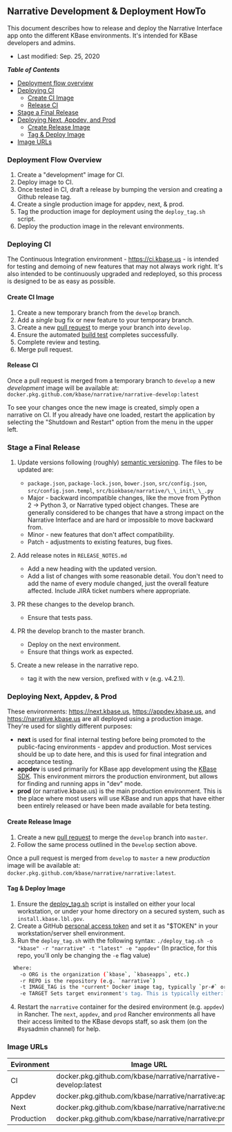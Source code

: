 ## Narrative Development & Deployment HowTo

This document describes how to release and deploy the Narrative Interface app onto the different KBase environments. It's intended for KBase developers and admins.

- Last modified: Sep. 25, 2020

**_Table of Contents_**

-   [Deployment flow overview](#deployment-flow-overview)
-   [Deploying CI](#deploying-ci)
    -   [Create CI Image](#create-ci-image)
    -   [Release CI](#release-ci)
-   [Stage a Final Release](#stage-a-final-release)
-   [Deploying Next, Appdev, and Prod](#deploying-next,-appdev-&-prod)
    -   [Create Release Image](#create-release-image)
    -   [Tag & Deploy Image](#tag-&-deploy-image)
-   [Image URLs](#image-urls)

### Deployment Flow Overview

1.  Create a "development" image for CI.
2.  Deploy image to CI.
3.  Once tested in CI, draft a release by bumping the version and creating a Github release tag.
4.  Create a single production image for appdev, next, & prod.
5.  Tag the production image for deployment using the `deploy_tag.sh` script.
6.  Deploy the production image in the relevant environments.

### Deploying CI

The Continuous Integration environment - <https://ci.kbase.us> - is intended for testing and demoing of new features that may not always work right. It's also intended to be continuously upgraded and redeployed, so this process is designed to be as easy as possible.

#### Create CI Image

1.  Create a new temporary branch from the `develop` branch.
2.  Add a _single_ bug fix or new feature to your temporary branch.
3.  Create a new [pull request](https://github.com/kbase/narrative/compare) to merge your branch into `develop`.
4.  Ensure the automated [build test](https://github.com/kbase/narrative/actions?query=workflow%3A%22Build+Test+Image%22) completes successfully.
5.  Complete review and testing.
6.  Merge pull request.

#### Release CI

Once a pull request is merged from a temporary branch to `develop` a new _development_ image will be available at:
`docker.pkg.github.com/kbase/narrative/narrative-develop:latest`

To see your changes once the new image is created, simply open a narrative on CI. If you already have one loaded, restart the application by selecting the "Shutdown and Restart" option from the menu in the upper left.

### Stage a Final Release

1.  Update versions following (roughly) [semantic versioning](https://semver.org). The files to be updated are:
    -   `package.json`, `package-lock.json`, `bower.json`, `src/config.json`, `src/config.json.templ`, `src/biokbase/narrative/\_\_init\_\_.py`
    -   Major - backward incompatible changes, like the move from Python 2 -> Python 3, or Narrative typed object changes. These are generally considered to be changes that have a strong impact on the Narrative Interface and are hard or impossible to move backward from.
    -   Minor - new features that don't affect compatibility.
    -   Patch - adjustments to existing features, bug fixes.  

2.  Add release notes in `RELEASE_NOTES.md`
    -   Add a new heading with the updated version.
    -   Add a list of changes with some reasonable detail. You don't need to add the name of every module changed, just the overall feature affected. Include JIRA ticket numbers where appropriate.

3.  PR these changes to the develop branch.
    -   Ensure that tests pass.

4.  PR the develop branch to the master branch.
    -   Deploy on the next environment.
    -   Ensure that things work as expected.

5.  Create a new release in the narrative repo.
    -   tag it with the new version, prefixed with v (e.g. v4.2.1).

### Deploying Next, Appdev, & Prod

These environments: <https://next.kbase.us>, <https://appdev.kbase.us>, and <https://narrative.kbase.us> are all deployed using a production image. They're used for slightly different purposes:

-   **next** is used for final internal testing before being promoted to the public-facing environments - appdev and production. Most services should be up to date here, and this is used for final integration and acceptance testing.
-   **appdev** is used primarily for KBase app development using the [KBase SDK](https://kbase.github.io/kb_sdk_docs/). This environment mirrors the production environment, but allows for finding and running apps in "dev" mode.
-   **prod** (or narrative.kbase.us) is the main production environment. This is the place where most users will use KBase and run apps that have either been entirely released or have been made available for beta testing.

#### Create Release Image

1.  Create a new [pull request](https://github.com/kbase/narrative/compare) to merge the `develop` branch into `master`.
2.  Follow the same process outlined in the `Develop` section above.

Once a pull request is merged from `develop` to `master` a new _production_ image will be available at:
`docker.pkg.github.com/kbase/narrative/narrative:latest`.

#### Tag & Deploy Image

1.  Ensure the [deploy_tag.sh](https://github.com/kbase/narrative-traefiker/blob/develop/.github/workflows/scripts/deploy_tag.sh) script is installed on either your local workstation, or under your home directory on a secured system, such as `install.kbase.lbl.gov`.
2.  Create a GitHub [personal access token](https://github.com/settings/tokens) and set it as "$TOKEN" in your workstation/server shell environment.
3.  Run the `deploy_tag.sh` with the following syntax: `./deploy_tag.sh -o "kbase" -r "narrative" -t "latest" -e "appdev"` (In practice, for this repo, you'll only be changing the `-e` flag value)

```bash
  Where:
    -o ORG is the organization (`kbase`, `kbaseapps`, etc.)
    -r REPO is the repository (e.g. `narrative`)
    -t IMAGE_TAG is the *current* Docker image tag, typically `pr-#` or `latest`
    -e TARGET Sets target environment's tag. This is typically either:`next`, `appdev`, or `prod`.
```

4.  Restart the `narrative` container for the desired environment (e.g. `appdev`) in Rancher. The `next`, `appdev`, and `prod` Rancher environments all have their access limited to the KBase devops staff, so ask them (on the #sysadmin channel) for help.

### Image URLs

| Evironment | Image URL                                                      |
| ---------- | -------------------------------------------------------------- |
| CI         | docker.pkg.github.com/kbase/narrative/narrative-develop:latest |
| Appdev     | docker.pkg.github.com/kbase/narrative/narrative:appdev         |
| Next       | docker.pkg.github.com/kbase/narrative/narrative:next           |
| Production | docker.pkg.github.com/kbase/narrative/narrative:prod           |
